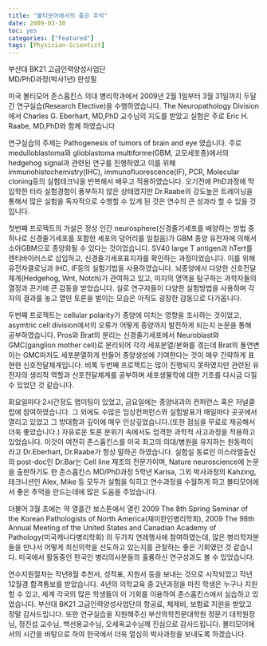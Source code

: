 ```yaml
---
title: "볼티모어에서의 좋은 추억"
date: 2009-03-30
toc: yes
categories: ["Featured"]
tags: [Physician-Scientist]
---
```


부산대 BK21 고급인력양성사업단  
MD/PhD과정(박사1년) 한성필

미국 볼티모어 존스홉킨스 의대 병리학과에서 2009년 2월 1일부터 3월 31일까지 두달간 연구실습(Research Elective)을 수행하였습니다.
The Neuropathology Division에서 Charles G. Eberhart, MD,PhD 교수님의 지도를 받았고 실험은 주로 Eric H. Raabe, MD,PhD와 함께 하였습니다

연구실습의 주제는 Pathogenesis of tumors of brain and eye 였습니다. 주로 medulloblastoma와 glioblastoma multiforme(GBM, 교모세포종)에서의 hedgehog signal과 관련된 연구를 진행하였고 이를 위해 immunohistochemistry(IHC), immunofluorescence(IF), PCR, Molecular cloning등의 실험테크닉을 반복해서 배우고 적용하였습니다. 오기전에 PhD과정에 막 입학한 터라 실험경험이 풍부하지 않은 상태였지만 Dr.Raabe의 강도높은 트레이닝을 통해서 많은 실험을 독자적으로 수행할 수 있게 된 것은 연수의 큰 성과라 할 수 있을 것입니다.

첫번째 프로젝트의 가설은 정상 인간 neurosphere(신경줄기세포를 배양하는 방법 중 하나로 신경줄기세포를 포함한 세포의 덩어리를 일컬음)가 GBM 종양 유전자에 의해서 소아GBM으로 종양화될 수 있다는 것이었습니다. SV40 large T antigen과 hTert를 렌티바이러스로 삽입하고, 신경줄기세포표지자를 확인하는 과정이었습니다. 이를 위해 유전자클로닝과 IHC, IF등의 실험기법을 사용하였습니다.
뇌종양에서 다양한 신호전달체계(Hedgehog, Wnt, Notch)가 관여하고 있고, 미지의 영역을 탐구하는 과학자들의 열정과 끈기에 큰 감동을 받았습니다. 실로 연구자들이 다양한 실험방법을 사용하며 각자의 결과를 놓고 열띤 토론을 벌이는 모습은 아직도 굉장한 감동으로 다가옵니다.

두번째 프로젝트는 cellular polarity가 종양에 미치는 영향을 조사하는 것이었고, asymtric cell division에서의 오류가 어떻게 종양까지 발전하게 되는지 논문을 통해 공부하였습니다. Pros와 Brat의 분리는 신경줄기세포에서 Neuroblast와 GMC(ganglion mother cell)로 분리되어 각각 세포분열/분화를 겪는데 Brat의 돌연변이는 GMC마저도 세포분열하게 만들어 종양생성에 기여한다는 것이 매우 간략하게 표현한 신호전달체계입니다. 비록 두번째 프로젝트는 많이 진행되지 못하였지만 관련된 유전자의 생리적 역할과 신호전달체계를 공부하며 세포생물학에 대한 기초를 다시금 다질 수 있었던 것 같습니다.

화요일마다 2시간정도 랩미팅이 있었고, 금요일에는 종양내과의 컨퍼런스 혹은 저널클럽에 참여하였습니다. 그 외에도 수많은 임상컨퍼런스와 실험발표가 매일마다 곳곳에서 열리고 있었고 그 방대함과 깊이에 매우 인상깊었습니다.(또한 점심을 무료로 제공해서 더욱 좋았습니다.) 자유로운 토론 분위기 속에서도 엄격한 과학적 사고과정을 적용하고 있었습니다. 이것이 여전히 존스홉킨스를 미국 최고의 의대/병원을 유지하는 원동력이라고 Dr.Eberhart, Dr.Raabe가 항상 말하곤 하였습니다. 실험실 동료인 이스라엘출신의 post-doc인 Dr.Bar는 Cell line 제조의 전문가이며, Nature neuroscience에 논문을 출판하기도 한 존스홉킨스 MD/PhD과정 5학년 Karisa, 그외 박사과정의 Kahzing, 테크니션인 Alex, Mike 등 모두가 실험을 익히고 연수과정을 수월하게 하고 볼티모어에서 좋은 추억을 만드는데에 많은 도움을 주었습니다.

더불어 3월 초에는 약 열흘간 보스톤에서 열린 2009 The 8th Spring Seminar of the Korean Pathologists of North America(재미한인병리학회), 2009 The 98th Annual Meeting of the United States and Canadian Academy of Pathology(미국캐나다병리학회) 의 두가지 연례행사에 참여하였는데, 많은 병리학자분들을 만나서 어떻게 최신의학을 선도하고 있는지를 관찰하는 좋은 기회였던 것 같습니다. 미국에서 활동중인 한국인 병리의사분들의 훌륭하신 연구성과도 볼 수 있었습니다.

연수지원절차는 작년8월 추천서, 성적표, 지원서 등을 보내는 것으로 시작되었고 작년 12월경 합격통보를 받았습니다. 4년의 의학교육 중 2년과정을 마친 학생은 누구나 지원할 수 있고, 세계 각국의 많은 학생들이 이 기회를 이용하여 존스홉킨스에서 실습하고 있었습니다. 부산대 BK21 고급인력양성사업단의 항공료, 체제비, 보험료 지원을 받았고 정말 감사드립니다. 또한 연구실습을 지원해주신 부산의학전문대학원 정문기 대학원장님, 정진섭 교수님, 백선용교수님, 오세옥교수님께 진심으로 감사드립니다. 볼티모어에서의 시간을 바탕으로 하여 한국에서 더욱 열심히 박사과정을 보내도록 하겠습니다.


